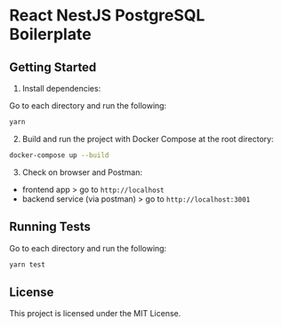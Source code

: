 # React NestJS PostgreSQL Boilerplate

## Getting Started

1. Install dependencies:

Go to each directory and run the following:

```bash
yarn
```

2. Build and run the project with Docker Compose at the root directory:

```bash
docker-compose up --build
```

3. Check on browser and Postman:

- frontend app > go to `http://localhost`
- backend service (via postman) > go to `http://localhost:3001`

## Running Tests

Go to each directory and run the following:

```bash
yarn test

```

## License

This project is licensed under the MIT License.
